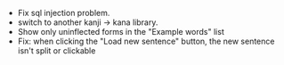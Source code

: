 - Fix sql injection problem.
- switch to another kanji -> kana library.
- Show only uninflected forms in the "Example words" list
- Fix: when clicking the "Load new sentence" button, the new sentence isn't split or clickable